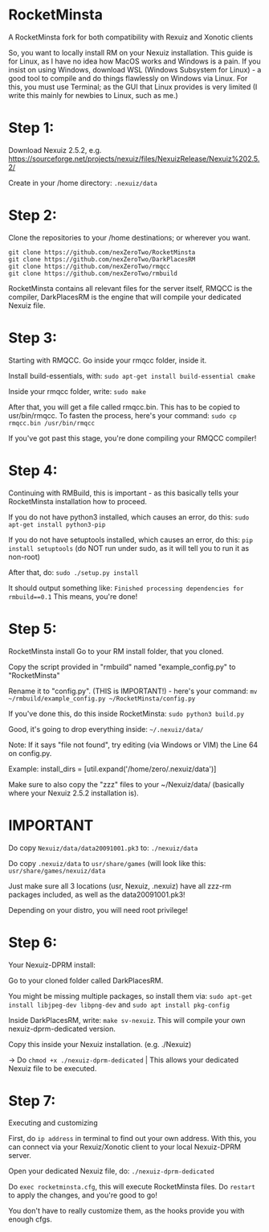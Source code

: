 # RocketMinsta
A RocketMinsta fork for both compatibility with Rexuiz and Xonotic clients

So, you want to locally install RM on your Nexuiz installation. This guide is for Linux, as I have no idea how MacOS works and Windows is a pain.
If you insist on using Windows, download WSL (Windows Subsystem for Linux) - a good tool to compile and do things flawlessly on Windows via Linux.
For this, you must use Terminal; as the GUI that Linux provides is very limited (I write this mainly for newbies to Linux, such as me.)

# Step 1: 
Download Nexuiz 2.5.2, e.g. https://sourceforge.net/projects/nexuiz/files/NexuizRelease/Nexuiz%202.5.2/

Create in your /home directory: ```.nexuiz/data```

# Step 2: 
Clone the repositories to your /home destinations; or wherever you want.
```
git clone https://github.com/nexZeroTwo/RocketMinsta
git clone https://github.com/nexZeroTwo/DarkPlacesRM
git clone https://github.com/nexZeroTwo/rmqcc
git clone https://github.com/nexZeroTwo/rmbuild
```

RocketMinsta contains all relevant files for the server itself, RMQCC is the compiler, DarkPlacesRM is the engine that will compile your dedicated Nexuiz file.

# Step 3: 
Starting with RMQCC.
Go inside your rmqcc folder, inside it.

Install build-essentials, with: ```sudo apt-get install build-essential cmake```

Inside your rmqcc folder, write: ```sudo make```

After that, you will get a file called rmqcc.bin. This has to be copied to usr/bin/rmqcc. To fasten the process, here's your command: ```sudo cp rmqcc.bin /usr/bin/rmqcc```

If you've got past this stage, you're done compiling your RMQCC compiler!

# Step 4: 
Continuing with RMBuild, this is important - as this basically tells your RocketMinsta installation how to proceed.

If you do not have python3 installed, which causes an error, do this: ```sudo apt-get install python3-pip```

If you do not have setuptools installed, which causes an error, do this: ```pip install setuptools``` (do NOT run under sudo, as it will tell you to run it as non-root)

After that, do: ```sudo ./setup.py install```

It should output something like: ```Finished processing dependencies for rmbuild==0.1```
This means, you're done!

# Step 5: 
RocketMinsta install
Go to your RM install folder, that you cloned.

Copy the script provided in "rmbuild" named "example_config.py" to "RocketMinsta"

Rename it to "config.py". (THIS is IMPORTANT!) - here's your command: ```mv ~/rmbuild/example_config.py ~/RocketMinsta/config.py```

If you've done this, do this inside RocketMinsta: ```sudo python3 build.py```

Good, it's going to drop everything inside: ```~/.nexuiz/data/```

Note: If it says "file not found", try editing (via Windows or VIM) the Line 64 on config.py.

Example: install_dirs = [util.expand('/home/zero/.nexuiz/data')]

Make sure to also copy the "zzz" files to your ~/Nexuiz/data/ (basically where your Nexuiz 2.5.2 installation is).

# IMPORTANT
Do copy ```Nexuiz/data/data20091001.pk3``` to: ```./nexuiz/data```

Do copy ```.nexuiz/data``` to ```usr/share/games``` (will look like this: ```usr/share/games/nexuiz/data```

Just make sure all 3 locations (usr, Nexuiz, .nexuiz) have all zzz-rm packages included, as well as the data20091001.pk3!

Depending on your distro, you will need root privilege!

# Step 6: 
Your Nexuiz-DPRM install:

Go to your cloned folder called DarkPlacesRM.

You might be missing multiple packages, so install them via: ```sudo apt-get install libjpeg-dev libpng-dev``` and ```sudo apt install pkg-config```

Inside DarkPlacesRM, write: ```make sv-nexuiz```. This will compile your own nexuiz-dprm-dedicated version. 

Copy this inside your Nexuiz installation. (e.g. ./Nexuiz)

-> Do ```chmod +x ./nexuiz-dprm-dedicated``` | This allows your dedicated Nexuiz file to be executed.

# Step 7:
Executing and customizing

First, do ```ip address``` in terminal to find out your own address. With this, you can connect via your Rexuiz/Xonotic client to your local Nexuiz-DPRM server.

Open your dedicated Nexuiz file, do: ```./nexuiz-dprm-dedicated```

Do ```exec rocketminsta.cfg```, this will execute RocketMinsta files. Do ```restart``` to apply the changes, and you're good to go!

You don't have to really customize them, as the hooks provide you with enough cfgs.

